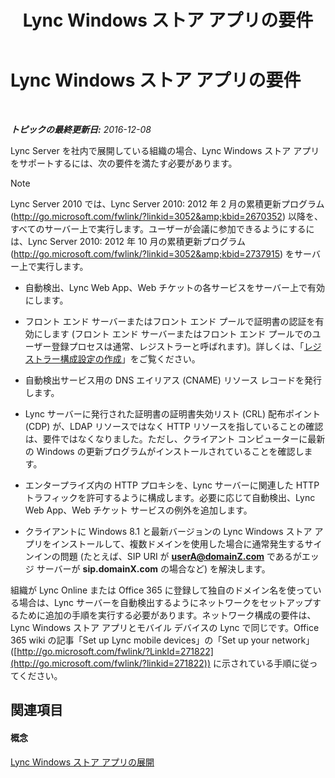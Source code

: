 ﻿---
title: Lync Windows ストア アプリの要件
TOCTitle: Lync Windows ストア アプリの要件
ms:assetid: 5f2e0a40-8450-4f61-b6f6-913fc1906020
ms:mtpsurl: https://technet.microsoft.com/ja-jp/library/JJ823129(v=OCS.15)
ms:contentKeyID: 52056602
ms.date: 12/10/2016
mtps_version: v=OCS.15
ms.translationtype: HT
---

# Lync Windows ストア アプリの要件

 

_**トピックの最終更新日:** 2016-12-08_

Lync Server を社内で展開している組織の場合、Lync Windows ストア アプリをサポートするには、次の要件を満たす必要があります。

> [!NOTE]
> Lync Server 2010 では、Lync Server 2010: 2012 年 2 月の累積更新プログラム (<a href="http://go.microsoft.com/fwlink/?linkid=3052%26kbid=2670352" class="uri">http://go.microsoft.com/fwlink/?linkid=3052&amp;kbid=2670352</a>) 以降を、すべてのサーバー上で実行します。ユーザーが会議に参加できるようにするには、Lync Server 2010: 2012 年 10 月の累積更新プログラム (<a href="http://go.microsoft.com/fwlink/?linkid=3052%26kbid=2737915" class="uri">http://go.microsoft.com/fwlink/?linkid=3052&amp;kbid=2737915</a>) をサーバー上で実行します。


  - 自動検出、Lync Web App、Web チケットの各サービスをサーバー上で有効にします。

  - フロント エンド サーバーまたはフロント エンド プールで証明書の認証を有効にします (フロント エンド サーバーまたはフロント エンド プールでのユーザー登録プロセスは通常、レジストラーと呼ばれます)。詳しくは、「[レジストラー構成設定の作成](lync-server-2013-create-registrar-configuration-settings.md)」をご覧ください。

  - 自動検出サービス用の DNS エイリアス (CNAME) リソース レコードを発行します。

  - Lync サーバーに発行された証明書の証明書失効リスト (CRL) 配布ポイント (CDP) が、LDAP リソースではなく HTTP リソースを指していることの確認は、要件ではなくなりました。ただし、クライアント コンピューターに最新の Windows の更新プログラムがインストールされていることを確認します。

  - エンタープライズ内の HTTP プロキシを、Lync サーバーに関連した HTTP トラフィックを許可するように構成します。必要に応じて自動検出、Lync Web App、Web チケット サービスの例外を追加します。

  - クライアントに Windows 8.1 と最新バージョンの Lync Windows ストア アプリをインストールして、複数ドメインを使用した場合に通常発生するサインインの問題 (たとえば、SIP URI が <strong>userA@domainZ.com</strong> であるがエッジ サーバーが **sip.domainX.com** の場合など) を解決します。

組織が Lync Online または Office 365 に登録して独自のドメイン名を使っている場合は、Lync サーバーを自動検出するようにネットワークをセットアップするために追加の手順を実行する必要があります。ネットワーク構成の要件は、Lync Windows ストア アプリとモバイル デバイスの Lync で同じです。Office 365 wiki の記事「Set up Lync mobile devices」の「Set up your network」([http://go.microsoft.com/fwlink/?LinkId=271822](http://go.microsoft.com/fwlink/?linkid=271822)) に示されている手順に従ってください。

## 関連項目

#### 概念

[Lync Windows ストア アプリの展開](lync-server-2013-deploying-lync-windows-store-app.md)

